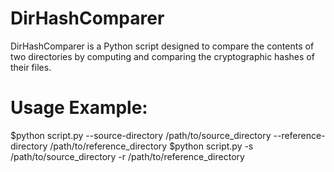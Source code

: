 # DirHashComparer
DirHashComparer is a Python script designed to compare the contents of two directories by computing and comparing the cryptographic hashes of their files. 

# Usage Example:
$python script.py --source-directory /path/to/source_directory --reference-directory /path/to/reference_directory
$python script.py -s /path/to/source_directory -r /path/to/reference_directory
